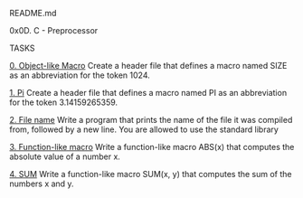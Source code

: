 README.md

0x0D. C - Preprocessor

TASKS

[0. Object-like Macro](0-object_like_macro.h)
Create a header file that defines a macro named SIZE as an abbreviation for the token 1024.

[1. Pi](1-pi.h)
Create a header file that defines a macro named PI as an abbreviation for the token 3.14159265359.

[2. File name](2-main.c)
Write a program that prints the name of the file it was compiled from, followed by a new line.
You are allowed to use the standard library

[3. Function-like macro](3-function_like_macro.h)
Write a function-like macro ABS(x) that computes the absolute value of a number x.

[4. SUM](4-sum.h)
Write a function-like macro SUM(x, y) that computes the sum of the numbers x and y.
